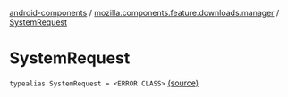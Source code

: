 [android-components](../index.md) / [mozilla.components.feature.downloads.manager](index.md) / [SystemRequest](./-system-request.md)

# SystemRequest

`typealias SystemRequest = <ERROR CLASS>` [(source)](https://github.com/mozilla-mobile/android-components/blob/master/components/feature/downloads/src/main/java/mozilla/components/feature/downloads/manager/AndroidDownloadManager.kt#L33)